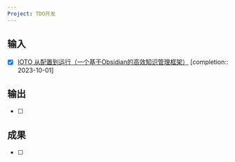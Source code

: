 ```yaml
---
Project: TDO开发
---
```


## 输入

- [x] [IOTO 从配置到运行（一个基于Obsidian的高效知识管理框架）](https://www.bilibili.com/video/BV12u411g7Kd/ )  [completion:: 2023-10-01]
## 输出

- [ ] 
## 成果

- [ ] 


